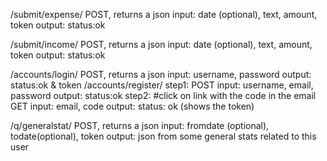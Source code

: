 /submit/expense/
  POST, returns a json
  input: date (optional), text, amount, token
  output: status:ok

/submit/income/
  POST, returns a json
  input: date (optional), text, amount, token
  output: status:ok

/accounts/login/
  POST, returns a json
  input: username, password
  output: status:ok & token
/accounts/register/
  step1:
    POST
    input: username, email, password
    output: status:ok
  step2: #click on link with the code in the email
    GET
    input: email, code
    output: status: ok (shows the token)

/q/generalstat/
  POST, returns a json
  input: fromdate (optional), todate(optional), token
  output: json from some general stats related to this user
